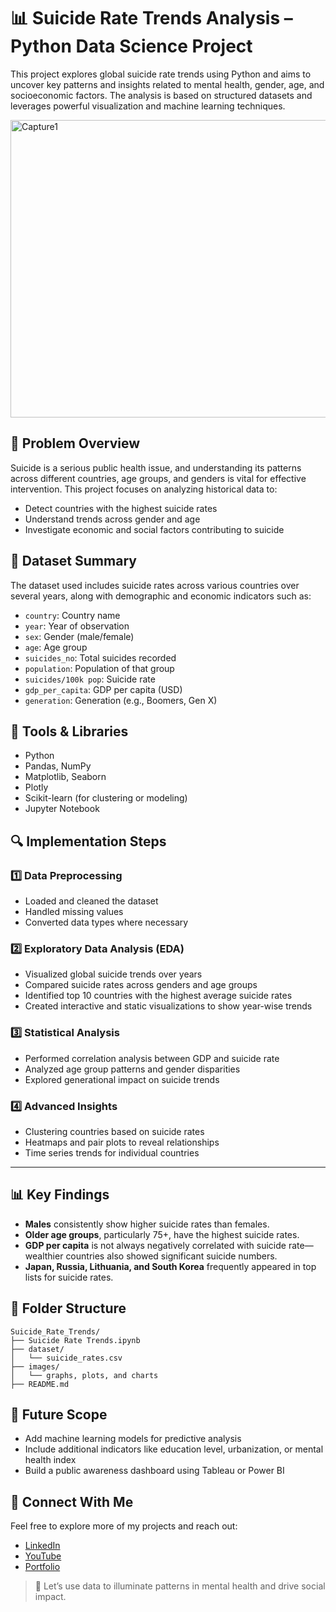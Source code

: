 
# 📊 Suicide Rate Trends Analysis – Python Data Science Project

This project explores global suicide rate trends using Python and aims to uncover key patterns and insights related to mental health, gender, age, and socioeconomic factors. The analysis is based on structured datasets and leverages powerful visualization and machine learning techniques.

<img width="897" height="476" alt="Capture1" src="https://github.com/user-attachments/assets/e678114b-36c9-4259-b739-b44aa4e1cf77" />



## 🧠 Problem Overview

Suicide is a serious public health issue, and understanding its patterns across different countries, age groups, and genders is vital for effective intervention. This project focuses on analyzing historical data to:

- Detect countries with the highest suicide rates
- Understand trends across gender and age
- Investigate economic and social factors contributing to suicide



## 📁 Dataset Summary

The dataset used includes suicide rates across various countries over several years, along with demographic and economic indicators such as:

- `country`: Country name
- `year`: Year of observation
- `sex`: Gender (male/female)
- `age`: Age group
- `suicides_no`: Total suicides recorded
- `population`: Population of that group
- `suicides/100k pop`: Suicide rate
- `gdp_per_capita`: GDP per capita (USD)
- `generation`: Generation (e.g., Boomers, Gen X)



## 🔧 Tools & Libraries

- Python
- Pandas, NumPy
- Matplotlib, Seaborn
- Plotly
- Scikit-learn (for clustering or modeling)
- Jupyter Notebook



## 🔍 Implementation Steps

### 1️⃣ Data Preprocessing
- Loaded and cleaned the dataset
- Handled missing values
- Converted data types where necessary

### 2️⃣ Exploratory Data Analysis (EDA)
- Visualized global suicide trends over years
- Compared suicide rates across genders and age groups
- Identified top 10 countries with the highest average suicide rates
- Created interactive and static visualizations to show year-wise trends

### 3️⃣ Statistical Analysis
- Performed correlation analysis between GDP and suicide rate
- Analyzed age group patterns and gender disparities
- Explored generational impact on suicide trends

### 4️⃣ Advanced Insights
- Clustering countries based on suicide rates
- Heatmaps and pair plots to reveal relationships
- Time series trends for individual countries

---

## 📊 Key Findings

- **Males** consistently show higher suicide rates than females.
- **Older age groups**, particularly 75+, have the highest suicide rates.
- **GDP per capita** is not always negatively correlated with suicide rate—wealthier countries also showed significant suicide numbers.
- **Japan, Russia, Lithuania, and South Korea** frequently appeared in top lists for suicide rates.



## 📌 Folder Structure

```
Suicide_Rate_Trends/
├── Suicide Rate Trends.ipynb
├── dataset/
│   └── suicide_rates.csv
├── images/
│   └── graphs, plots, and charts
├── README.md
```


## 🔮 Future Scope

- Add machine learning models for predictive analysis
- Include additional indicators like education level, urbanization, or mental health index
- Build a public awareness dashboard using Tableau or Power BI



## 🔗 Connect With Me  
Feel free to explore more of my projects and reach out:  
- [LinkedIn](https://www.linkedin.com/in/narendrasingh1402)
- [YouTube](https://www.youtube.com/@Analyst_Hive)  
- [Portfolio](https://narendra1402.github.io/)



> 🧠 Let’s use data to illuminate patterns in mental health and drive social impact.
